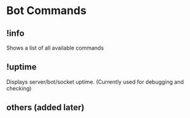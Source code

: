 # Bot Commands

## !info
Shows a list of all available commands

## !uptime
Displays server/bot/socket uptime. (Currently used for debugging and checking)

## others (added later)
